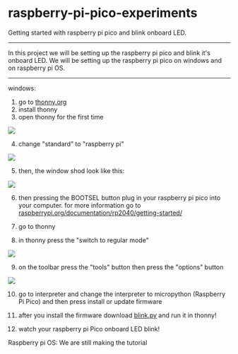 # raspberry-pi-pico-experiments
Getting started with raspberry pi pico and blink onboard LED.
***
In this project we will be setting up the raspberry pi pico and blink it's onboard LED. We will be setting up the raspberry pi pico on windows and on raspberry pi OS.
***
windows:
1. go to [thonny.org](https://thonny.org/)
2. install thonny
3. open thonny for the first time

![](https://gobrowse.github.io/Screen%20Shot%202021-05-15%20at%205.56.39%20PM.png)

4. change "standard" to "raspberry pi"

![](https://gobrowse.github.io/Screen%20Shot%202021-05-15%20at%205.56.49%20PM.png)

5. then, the window shod look like this:

![](https://gobrowse.github.io/Screen%20Shot%202021-05-15%20at%205.57.03%20PM.png) 

6. then pressing the BOOTSEL button plug in your raspberry pi pico into your computer.
for more information go to [raspberrypi.org/documentation/rp2040/getting-started/](https://www.raspberrypi.org/documentation/rp2040/getting-started/)

7. go to thonny

8. in thonny press the "switch to regular mode"

![](https://gobrowse.github.io/Screen%20Shot%202021-05-15%20at%206.37.32%20PM.png)

9. on the toolbar press the "tools" button then press the "options" button  

![](https://gobrowse.github.io/Screen%20Shot%202021-05-15%20at%206.50.44%20PM.png)

10. go to interpreter and change the interpreter to micropython (Raspberry Pi Pico) and then press install or update firmware

11. after you install the firmware download [blink.py](https://github.com/gobrowse/raspberry-pi-pico-experiments/blob/main/blink.py) and run it in thonny!
 
12. watch your raspberry pi Pico onboard LED blink!

Raspberry pi OS:
We are still making the tutorial
